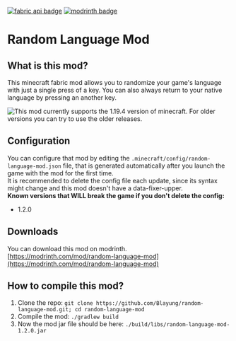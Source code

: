 [![fabric api badge](https://cdn.jsdelivr.net/npm/@intergrav/devins-badges@3/assets/cozy/requires/fabric-api_vector.svg)](https://modrinth.com/mod/fabric-api) [![modrinth badge](https://cdn.jsdelivr.net/npm/@intergrav/devins-badges@3/assets/cozy/available/modrinth_vector.svg)](https://modrinth.com/mod/random-language-mod)
# Random Language Mod

## What is this mod?
This minecraft fabric mod allows you to randomize your game's language with just a single press of a key. You can also always return to your native language by pressing an another key.  
  
![**This mod currently supports the 1.19.4 version of minecraft. For older versions you can try to use the older releases.**](https://img.shields.io/static/v1?label=SUPPORTED%20MINECRAFT%20VERSIONS&message=1.19.4&color=yellowgreen&style=for-the-badge)

## Configuration
You can configure that mod by editing the `.minecraft/config/random-language-mod.json` file, that is generated automatically after you launch the game with the mod for the first time.  
It is recommended to delete the config file each update, since its syntax might change and this mod doesn't have a data-fixer-upper.  
**Known versions that WILL break the game if you don't delete the config:**  
- 1.2.0

## Downloads
You can download this mod on modrinth. [https://modrinth.com/mod/random-language-mod](https://modrinth.com/mod/random-language-mod)

## How to compile this mod?
1. Clone the repo: `git clone https://github.com/Blayung/random-language-mod.git; cd random-language-mod`
2. Compile the mod: `./gradlew build`
3. Now the mod jar file should be here: `./build/libs/random-language-mod-1.2.0.jar`
